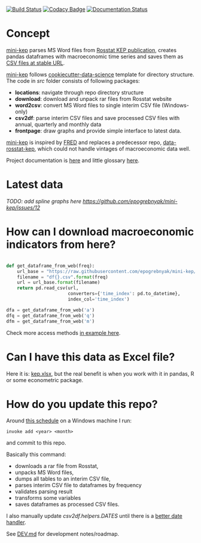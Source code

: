 [![Build Status](https://travis-ci.org/epogrebnyak/mini-kep.svg?branch=master)](https://travis-ci.org/epogrebnyak/mini-kep) 
[![Codacy Badge](https://api.codacy.com/project/badge/Grade/8a467743314641b4a22b66b327834367)](https://www.codacy.com/app/epogrebnyak/mini-kep?utm_source=github.com&amp;utm_medium=referral&amp;utm_content=epogrebnyak/mini-kep&amp;utm_campaign=Badge_Grade)
[![Documentation Status](https://readthedocs.org/projects/mini-kep-parcer-for-rosstat-kep-publication/badge/?version=latest)](http://mini-kep-parcer-for-rosstat-kep-publication.readthedocs.io/en/latest/?badge=latest)

           
# Concept

[mini-kep] parses MS Word files from [Rosstat KEP publication][Rosstat], creates pandas dataframes with 
macroeconomic time series and saves them as [CSV files at stable URL][backend]. 

  [mini-kep]: https://github.com/epogrebnyak/mini-kep
  [Rosstat]: http://www.gks.ru/wps/wcm/connect/rosstat_main/rosstat/ru/statistics/publications/catalog/doc_1140080765391
  [backend]: https://github.com/epogrebnyak/mini-kep/tree/master/data/processed/latest

[mini-kep] follows [cookiecutter-data-science](https://github.com/drivendata/cookiecutter-data-science) template for 
directory structure. The code in *src* folder consists of following packages:
   - **locations**: navigate through repo directory structure 
   - **download**: download and unpack rar files from Rosstat website
   - **word2csv**: convert MS Word files to single interim CSV file (Windows-only)
   - **csv2df**: parse interim CSV files and save processed CSV files with annual, quarterly and monthly data
   - **frontpage**: draw graphs and provide simple interface to latest data. 
   
[mini-kep] is inspired by [FRED](https://fred.stlouisfed.org/) and replaces a predecessor repo,
[data-rosstat-kep](https://github.com/epogrebnyak/data-rosstat-kep), which could not handle vintages of
macroeconomic data well. 

Project documentation is [here](http://mini-kep-parcer-for-rosstat-kep-publication.readthedocs.io/en/latest/?badge=latest)
and little glossary [here](https://github.com/epogrebnyak/mini-kep/blob/master/doc/rst/glossary.rst).
   

# Latest data

*TODO: add spline graphs here <https://github.com/epogrebnyak/mini-kep/issues/12>*


# How can I download macroeconomic indicators from here?

```python

def get_dataframe_from_web(freq):
    url_base = "https://raw.githubusercontent.com/epogrebnyak/mini-kep/master/data/processed/latest/{}"
    filename = "df{}.csv".format(freq)
    url = url_base.format(filename)
    return pd.read_csv(url, 
                       converters={'time_index': pd.to_datetime},
                       index_col='time_index')

dfa = get_dataframe_from_web('a')
dfq = get_dataframe_from_web('q')
dfm = get_dataframe_from_web('m')
```

Check more access methods [in example here](https://github.com/epogrebnyak/mini-kep/blob/dev/src/example_access_data.py).

# Can I have this data as Excel file?

 Here it is: [kep.xlsx](https://github.com/epogrebnyak/mini-kep/blob/master/output/kep.xlsx?raw=true), 
 but the real benefit is when you work with it in pandas, R or some econometric package.
 
# How do you update this repo?

Around [this schedule](http://www.gks.ru/gis/images/graf-oper2017.htm) on a Windows machine I run:   

```
invoke add <year> <month>
```

and commit to this repo.

Basically this command:
- downloads a rar file from Rosstat, 
- unpacks MS Word files, 
- dumps all tables to an interim CSV file, 
- parses interim CSV file to dataframes by frequency 
- validates parsing result
- transforms some variables
- saves dataframes as processed CSV files.

I also manually update *csv2df.helpers.DATES* until there is a [better date handler](https://github.com/epogrebnyak/mini-kep/issues/82).    
 
See [DEV.md](https://github.com/epogrebnyak/mini-kep/blob/master/DEV.md) for development notes/roadmap. 




